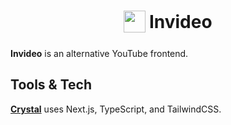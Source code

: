 <h1 align="center">
<sub>
<img  src="https://user-images.githubusercontent.com/63752541/190876262-201fee6a-2eb0-4941-95e9-c96ff2b294de.png"
      height="35"
      width="35">
</sub>
Invideo
</h1>

**Invideo** is an alternative YouTube frontend.

## Tools & Tech
[**Crystal**](https://crystal-crypto.vercel.app/) uses Next.js, TypeScript, and TailwindCSS.
